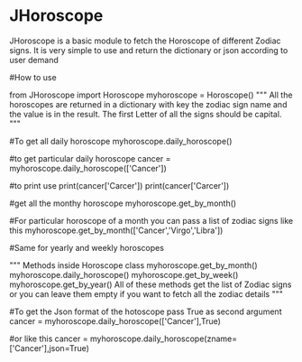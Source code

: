 # JHoroscope
JHoroscope is a basic module to fetch the Horoscope of different Zodiac signs.
It is very simple to use and return the dictionary or json according to user demand

#How to use

from JHoroscope import Horoscope
myhoroscope = Horoscope()
"""
All the horoscopes are returned in a dictionary with key the zodiac sign name and the value is in the result.
The first Letter of all the signs should be capital.
"""

#To get all daily horoscope
myhoroscope.daily_horoscope()

#to get particular daily horoscope
cancer = myhoroscope.daily_horoscope(['Cancer'])

#to print use print(cancer['Carcer'])
print(cancer['Carcer'])

#get all the monthy horoscope
myhoroscope.get_by_month()

#For particular horoscope of a month you can pass a list of zodiac signs like this
myhoroscope.get_by_month(['Cancer','Virgo','Libra'])

#Same for yearly and weekly horoscopes


"""
Methods inside Horoscope class
myhoroscope.get_by_month()
myhoroscope.daily_horoscope()
myhoroscope.get_by_week()
myhoroscope.get_by_year()
All of these methods get the list of Zodiac signs or you can leave them empty if you want to fetch all the zodiac details
"""


#To get the Json format of the hotoscope pass True as second argument
cancer = myhoroscope.daily_horoscope(['Cancer'],True)

#or like this
cancer = myhoroscope.daily_horoscope(zname=['Cancer'],json=True)

